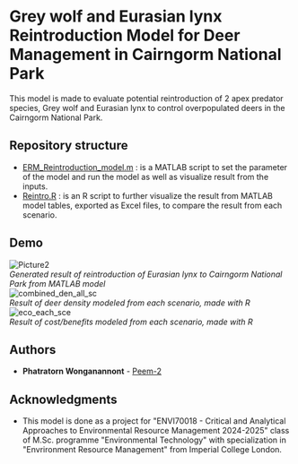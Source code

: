 # Grey wolf and Eurasian lynx Reintroduction Model for Deer Management in Cairngorm National Park

This model is made to evaluate potential reintroduction of 2 apex predator species, Grey wolf and Eurasian lynx to control overpopulated deers in the Cairngorm National Park.

## Repository structure

- [ERM_Reintroduction_model.m](https://github.com/Peem-2/ERM-Reintroduction-model/blob/main/ERM_Reintroduction_model.m) : is a MATLAB script to set the parameter of the model and run the model as well as visualize result from the inputs.
- [Reintro.R](https://github.com/Peem-2/ERM-Reintroduction-model/blob/main/Reintro.R) : is an R script to further visualize the result from MATLAB model tables, exported as Excel files, to compare the result from each scenario.

## Demo
![Picture2](https://github.com/user-attachments/assets/aac04e17-5c47-4870-92fe-bf75610a0de3) <br />
*Generated result of reintroduction of Eurasian lynx to Cairngorm National Park from MATLAB model*  <br />
![combined_den_all_sc](https://github.com/user-attachments/assets/95f532d2-849b-4e22-84ba-5f4abea9be55) <br />
*Result of deer density modeled from each scenario, made with R*  <br />
![eco_each_sce](https://github.com/user-attachments/assets/4321b40b-9b13-4e9e-9acb-dbc2d98173ce) <br />
*Result of cost/benefits modeled from each scenario, made with R*

## Authors

  - **Phatratorn Wonganannont** - 
    [Peem-2](https://github.com/Peem-2)

## Acknowledgments

  - This model is done as a project for "ENVI70018 - Critical and Analytical Approaches to Environmental Resource Management 2024-2025" class of M.Sc. programme "Environmental Technology" with specialization in "Envrironment Resource Management" from Imperial College London. 
